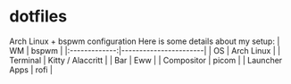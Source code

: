 # dotfiles
Arch Linux + bspwm configuration
Here is some details about my setup: 
|       WM      |         bspwm         |
|:-------------:|-----------------------|
|       OS      |        Arch Linux     |
|    Terminal   |    Kitty / Alaccritt  |
|      Bar      |          Eww          |
|   Compositor  |         picom         |
| Launcher Apps |          rofi         |
